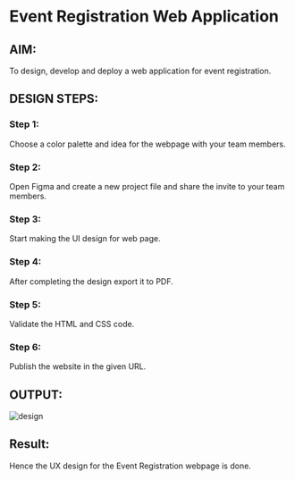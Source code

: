# Event Registration Web Application

## AIM:
To design, develop and deploy a web application for event registration.

## DESIGN STEPS:
### Step 1:
Choose a color palette and idea for the webpage with your team members.

### Step 2:
Open Figma and create a new project file and share the invite to your team members.

### Step 3:
Start making the UI design for web page.

### Step 4:
After completing the design export it to PDF.
### Step 5:

Validate the HTML and CSS code.

### Step 6:

Publish the website in the given URL.

## OUTPUT:

![design](https://user-images.githubusercontent.com/119094390/215145049-1f5840d9-258d-4a67-852c-c023df37d665.jpg)

## Result:
Hence the UX design for the Event Registration webpage is done.
